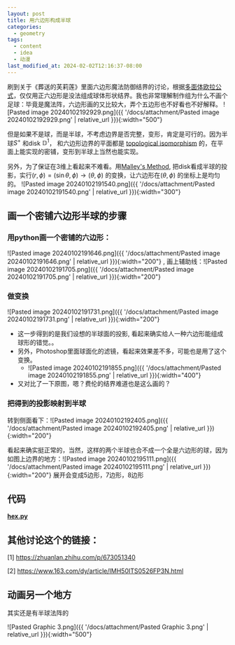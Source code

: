 ```yaml
---
layout: post
title: 用六边形构成半球
categories:
  - geometry
tags:
  - content
  - idea
  - 动漫
last_modified_at: 2024-02-02T12:16:37-08:00
---
```

刷到关于《葬送的芙莉莲》里面六边形魔法防御结界的讨论，根据[多面体欧拉公式](https://en.wikipedia.org/wiki/Euler_characteristic)，仅仅用正六边形是没法组成球体形状结界。我也非常理解制作组为什么不画个足球：毕竟是魔法阵，六边形画的又比较大，弄个五边形也不好看也不好解释。
![Pasted image 20240102192929.png]({{ '/docs/attachment/Pasted image 20240102192929.png' | relative_url }}){:width="500"} 

但是如果不是球，而是半球，不考虑边界是否完整，变形，肯定是可行的。因为半球$S^+$ 和disk $\mathbb{D}^1$， 和六边形边界的平面都是 [topological isomorphism](https://en.wikipedia.org/wiki/Homeomorphism) 的，在平面上能实现的密铺，变形到半球上当然也能实现。

另外，为了保证在3维上看起来不难看。用[Malley's Method](https://www.pbr-book.org/3ed-2018/Monte_Carlo_Integration/2D_Sampling_with_Multidimensional_Transformations#:~:text=The%20idea%20behind%20Malley%27s%20method,Figure%2013.14%3A%20Malley%27s%20Method.), 把disk看成半球的投影，实行$(r,\phi)=(\sin\theta,\phi)\rightarrow (\theta,\phi)$ 的变换，让六边形在$(\theta,\phi)$ 的坐标上是均匀的。
![Pasted image 20240102191540.png]({{ '/docs/attachment/Pasted image 20240102191540.png' | relative_url }}){:width="300"} 


## 画一个密铺六边形半球的步骤


### 用python画一个密铺的六边形：

![Pasted image 20240102191646.png]({{ '/docs/attachment/Pasted image 20240102191646.png' | relative_url }}){:width="200"} , 画上辅助线：![Pasted image 20240102191705.png]({{ '/docs/attachment/Pasted image 20240102191705.png' | relative_url }}){:width="200"} 

### 做变换

![Pasted image 20240102191731.png]({{ '/docs/attachment/Pasted image 20240102191731.png' | relative_url }}){:width="200"} 

- 这一步得到的是我们设想的半球面的投影, 看起来确实给人一种六边形能组成球形的错觉。。
- 另外，Photoshop里面球面化的滤镜，看起来效果差不多，可能也是用了这个变换。
	- ![Pasted image 20240102191855.png]({{ '/docs/attachment/Pasted image 20240102191855.png' | relative_url }}){:width="400"}  
- 又对比了一下原图，嗯？费伦的结界难道也是这么画的？

### 把得到的投影映射到半球

转到侧面看下：![Pasted image 20240102192405.png]({{ '/docs/attachment/Pasted image 20240102192405.png' | relative_url }}){:width="200"}   

看起来确实挺正常的，当然，这样的两个半球也合不成一个全是六边形的球，因为如图上边界的地方：![Pasted image 20240102195111.png]({{ '/docs/attachment/Pasted image 20240102195111.png' | relative_url }}){:width="200"} 展开会变成5边形，7边形，8边形

## 代码

[**hex.py**](https://gist.github.com/roshameow/b9838c17a65f17f8f775585f24d34d64#file-hex-py)
## 其他讨论这个的链接：

[1] https://zhuanlan.zhihu.com/p/673051340

[2] https://www.163.com/dy/article/IMH50ITS0526FP3N.html


## 动画另一个地方

其实还是有半球法阵的

![Pasted Graphic 3.png]({{ '/docs/attachment/Pasted Graphic 3.png' | relative_url }}){:width="500"}

